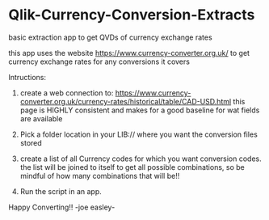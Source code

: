 # Qlik-Currency-Conversion-Extracts
 basic extraction app to get QVDs of currency exchange rates


this app uses the website https://www.currency-converter.org.uk/ 
to get currency exchange rates for any conversions it covers

Intructions:
1. create a web connection to:
    https://www.currency-converter.org.uk/currency-rates/historical/table/CAD-USD.html
        this page is HIGHLY consistent and makes for a good 
        baseline for wat fields are available

2. Pick a folder location in your LIB:// where you want the conversion files stored

3. create a list of all Currency codes for which you want conversion codes.
    the list will be joined to itself to get all possible combinations, so
    be mindful of how many combinations that will be!!

4. Run the script in an app.

Happy Converting!!
-joe easley-